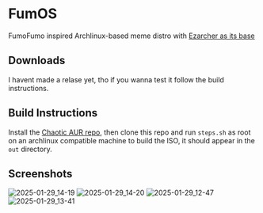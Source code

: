 # FumOS
FumoFumo inspired Archlinux-based meme distro with [Ezarcher as its base](https://sourceforge.net/projects/ezarch/)
## Downloads
I havent made a relase yet, tho if you wanna test it follow the build instructions.
## Build Instructions
Install the [Chaotic AUR repo](https://aur.chaotic.cx/), then clone this repo and run ```steps.sh``` as root on an archlinux compatible machine to build the ISO, it should appear in the ```out``` directory.

## Screenshots
![2025-01-29_14-19](https://github.com/user-attachments/assets/3f35fd19-0652-40b0-946e-54db09a74902)
![2025-01-29_14-20](https://github.com/user-attachments/assets/df8cee8a-331c-47a9-be40-414e41e1681e)
![2025-01-29_12-47](https://github.com/user-attachments/assets/ade87e34-5d2c-48a1-bc27-4fe0f47dbe11)
![2025-01-29_13-41](https://github.com/user-attachments/assets/2c4dfc32-9cd8-46a9-a74b-f8a5d66a3b0a)
